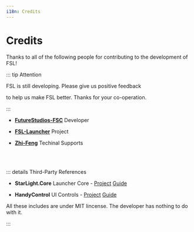 ```yaml
---
i18n: Credits
---
```


# Credits

Thanks to all of the following people for contributing to the development of FSL!

::: tip Attention

FSL is still developing. Please give us positive feedback

to help us make FSL better. Thanks for your co-operation.

:::

- [**FutureStudios-FSC**](https://github.com/FutureStudios-FSC) Developer

- [**FSL-Launcher**](https://github.com/FutureStudios-FSC/FSL-Launcher) Project

- [**Zhi-Feng**](https://github.com/zhi-feng2008) Techinal Supports

<br>

<br>

::: details Third-Party References

- **StarLight.Core** Launcher Core - [Project](https://github.com/Ink-Marks-Studio/StarLight.Core) [Guide](https://mohen.wiki)

- **HandyControl** UI Controls - [Project](https://github.com/HandyOrg/HandyControl) [Guide](https://handyorg.github.io/handycontrol)

All these includes are under MIT lincense. The developer has nothing to do with it.

:::
